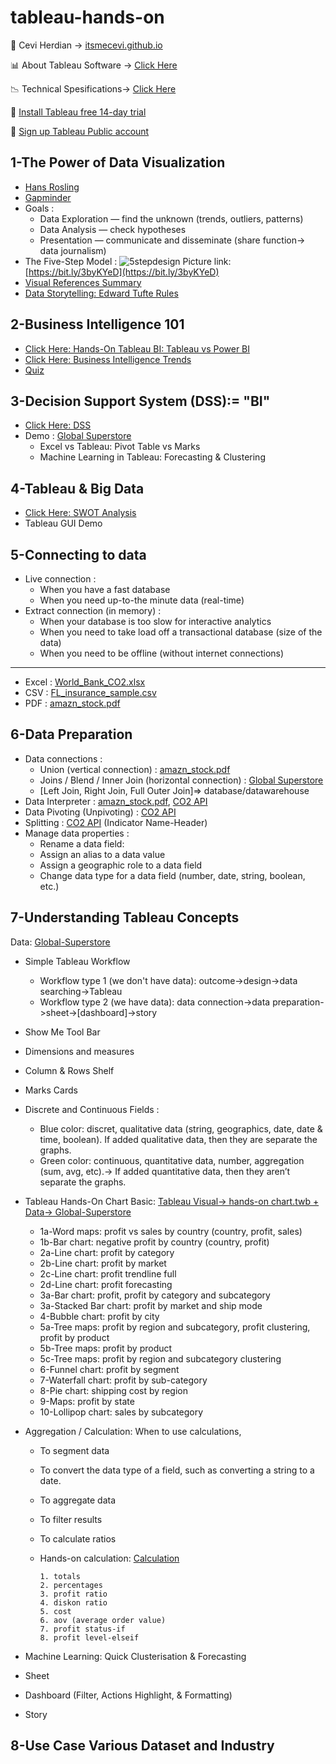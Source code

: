 # tableau-hands-on



<span>&#129311;</span> Cevi Herdian -> [itsmecevi.github.io](https://itsmecevi.github.io/) 

<span>&#128202;</span> About Tableau Software -> [Click Here](https://www.tableau.com/about)

<span>&#128201;</span> Technical Spesifications-> [Click Here](https://github.com/itsmecevi/Tableau-Technical-Specifications/blob/master/Tableau-Technical%20Specifications.pdf)

<span>&#xf108;</span> [Install Tableau free 14-day trial](https://www.tableau.com/en-gb/products/trial)

<span>&#xf108;</span> [Sign up Tableau Public account](https://public.tableau.com/s/)


## 1-The Power of Data Visualization

* [Hans Rosling](https://www.youtube.com/watch?v=jbkSRLYSojo)
* [Gapminder](https://www.gapminder.org/)
* Goals : 
     * Data Exploration — find the unknown (trends, outliers, patterns)
     * Data Analysis — check hypotheses
     * Presentation — communicate and disseminate (share function-> data journalism)
* The Five-Step Model :
![5stepdesign](https://user-images.githubusercontent.com/27078712/72888440-266b7800-3d40-11ea-8668-db66477a76fb.png)
Picture link: [https://bit.ly/3byKYeD](https://bit.ly/3byKYeD)
* [Visual References Summary](https://github.com/itsmecevi/visualreferences/blob/master/VisualReferences-SQLBI.pdf)
* [Data Storytelling: Edward Tufte Rules](https://docs.google.com/presentation/d/1zBK1Lny6N_8-8UhYsvbdbUpiBV2K_6-KUx-e6JkmQuw/edit?usp=sharing)

## 2-Business Intelligence 101
 
* [Click Here: Hands-On Tableau BI: Tableau vs Power BI](https://docs.google.com/presentation/d/1a1-lRjjwSYBv4IUw5aLWeRr7x9JESrR8qkHR-Ug1u_4/edit?usp=sharing)
* [Click Here: Business Intelligence Trends](https://www.tableau.com/reports/business-intelligence-trends)
* [Quiz](https://forms.gle/zQpJANaynKiVL8bz8)


## 3-Decision Support System (DSS):= "BI"

* [Click Here: DSS](https://docs.google.com/presentation/d/1_Gp2_J6BrfddSLpv5bSxnpqudwgWZA3UklM3IGG6pMI/edit?usp=sharing)
* Demo : [Global Superstore](https://github.com/itsmecevi/global-superstore-new)
    * Excel vs Tableau: Pivot Table vs Marks
    * Machine Learning in Tableau: Forecasting & Clustering

## 4-Tableau & Big Data

* [Click Here: SWOT Analysis](https://docs.google.com/presentation/d/1_HzgnLBup74XiDjfenyEayHecj6sT7uNll8BspKSd4Q/edit?usp=sharing)
* Tableau GUI Demo

## 5-Connecting to data

* Live connection :
     * When you have a fast database
     * When you need up-to-the minute data (real-time)
* Extract connection (in memory) :
     * When your database is too slow for interactive analytics
     * When you need to take load off a transactional database (size of the data)
     * When you need to be offline (without internet connections)
     
___________
* Excel : [World_Bank_CO2.xlsx](https://github.com/itsmecevi/world-bank-data/blob/master/World_Bank_CO2.xlsx)
* CSV : [FL_insurance_sample.csv](https://github.com/itsmecevi/FL_insurance_sample/blob/master/FL_insurance_sample.csv)
* PDF : [amazn_stock.pdf](https://public.tableau.com/s/sites/default/files/media/amzn_stock.pdf)


## 6-Data Preparation

* Data connections :
   * Union (vertical connection) : [amazn_stock.pdf](https://public.tableau.com/s/sites/default/files/media/amzn_stock.pdf)
   * Joins / Blend / Inner Join (horizontal connection) : [Global Superstore](https://github.com/itsmecevi/global-superstore-new)
   * [Left Join, Right Join, Full Outer Join]=> database/datawarehouse
* Data Interpreter : [amazn_stock.pdf](https://public.tableau.com/s/sites/default/files/media/amzn_stock.pdf), [CO2 API](https://github.com/itsmecevi/World-Data-CO2-API/blob/master/API_EN.ATM.CO2E.PC_DS2_en_excel_v2_247989.xls)
* Data Pivoting (Unpivoting) : [CO2 API](https://github.com/itsmecevi/World-Data-CO2-API/blob/master/API_EN.ATM.CO2E.PC_DS2_en_excel_v2_247989.xls)
* Splitting : [CO2 API](https://github.com/itsmecevi/World-Data-CO2-API/blob/master/API_EN.ATM.CO2E.PC_DS2_en_excel_v2_247989.xls) (Indicator Name-Header)
* Manage data properties :
   * Rename a data field:
   * Assign an alias to a data value
   * Assign a geographic role to a data field
   * Change data type for a data field (number, date, string, boolean, etc.)
   
   
## 7-Understanding Tableau Concepts

Data: [Global-Superstore](https://github.com/itsmecevi/global-superstore-new/blob/master/Global%20Superstore.xls)

* Simple Tableau Workflow 
  * Workflow type 1 (we don't have data): outcome->design->data searching->Tableau
  * Workflow type 2 (we have data): data connection->data preparation->sheet->[dashboard]->story
* Show Me Tool Bar
* Dimensions and measures
* Column & Rows Shelf
* Marks Cards
* Discrete and Continuous Fields :
  * Blue color: discret, qualitative data (string, geographics, date, date & time, boolean). If added qualitative data, then they are separate the graphs.
  * Green color: continuous, quantitative data, number, aggregation (sum, avg, etc).-> If added quantitative data, then they aren’t separate the graphs.
* Tableau Hands-On Chart Basic: [Tableau Visual-> hands-on chart.twb + Data-> Global-Superstore](https://github.com/itsmecevi/hands-on-tableau)
  * 1a-Word maps: profit vs sales by country (country, profit, sales)
  * 1b-Bar chart: negative profit by country (country, profit)
  * 2a-Line chart: profit by category
  * 2b-Line chart: profit by market
  * 2c-Line chart: profit trendline full
  * 2d-Line chart: profit forecasting
  * 3a-Bar chart: profit, profit by category and subcategory
  * 3a-Stacked Bar chart: profit by market and ship mode
  * 4-Bubble chart: profit by city
  * 5a-Tree maps: profit by region and subcategory, profit clustering, profit by product
  * 5b-Tree maps: profit by product
  * 5c-Tree maps: profit by region and subcategory clustering
  * 6-Funnel chart: profit by segment
  * 7-Waterfall chart: profit by sub-category
  * 8-Pie chart: shipping cost by region
  * 9-Maps: profit by state
  * 10-Lollipop chart: sales by subcategory
  
* Aggregation / Calculation: When to use calculations,
  * To segment data
  * To convert the data type of a field, such as converting a string to a date.
  * To aggregate data
  * To filter results
  * To calculate ratios
  * Hands-on calculation: [Calculation](https://github.com/itsmecevi/calculation-tableau)
  
        1. totals
        2. percentages
        3. profit ratio
        4. diskon ratio
        5. cost
        6. aov (average order value)
        7. profit status-if
        8. profit level-elseif
        
* Machine Learning: Quick Clusterisation & Forecasting
* Sheet
* Dashboard (Filter, Actions Highlight, & Formatting)
* Story


## 8-Use Case Various Dataset and Industry





